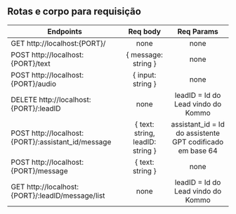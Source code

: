 ## Rotas e corpo para requisição

|Endpoints|Req body|Req Params|
|-------------|:-------------:|:-------------:|
|GET http://localhost:{PORT}/|none|none|
|POST http://localhost:{PORT}/text|{ message: string }|none|
|POST http://localhost:{PORT}/audio|{ input: string }|none|
|DELETE http://localhost:{PORT}/:leadID|none|leadID = Id do Lead vindo do Kommo|
|POST http://localhost:{PORT}/:assistant_id/message|{ text: string, leadID: string }|assistant_id = Id do assistente GPT codificado em base 64|
|POST http://localhost:{PORT}/message|{ text: string }|none|
|GET http://localhost:{PORT}/:leadID/message/list|none|leadID = Id do Lead vindo do Kommo|
